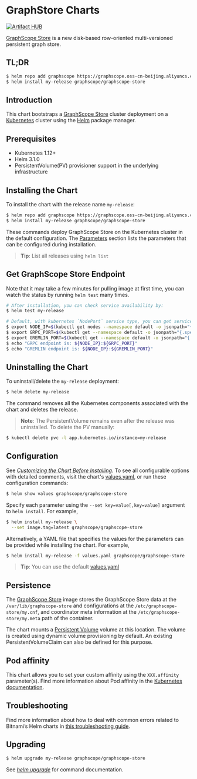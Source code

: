 GraphStore Charts
=================

[![Artifact HUB](https://img.shields.io/endpoint?url=https://artifacthub.io/badge/repository/graphscope)](https://artifacthub.io/packages/helm/graphscope/graphscope-store)

[GraphScope Store](https://github.com/alibaba/GraphScope/tree/main/interactive_engine/src/v2/src/main) is a new disk-based row-oriented multi-versioned persistent graph store.


## TL;DR

```bash
$ helm repo add graphscope https://graphscope.oss-cn-beijing.aliyuncs.com/charts/
$ helm install my-release graphscope/graphscope-store
```

## Introduction

This chart bootstraps a [GraphScope Store](https://github.com/alibaba/GraphScope/tree/main/interactive_engine/src/v2/src/main) cluster deployment on a [Kubernetes](http://kubernetes.io) cluster using the [Helm](https://helm.sh) package manager.

## Prerequisites

- Kubernetes 1.12+
- Helm 3.1.0
- PersistentVolume(PV) provisioner support in the underlying infrastructure

## Installing the Chart

To install the chart with the release name `my-release`:

```bash
$ helm repo add graphscope https://graphscope.oss-cn-beijing.aliyuncs.com/store/charts/
$ helm install my-release graphscope/graphscope-store
```

These commands deploy GraphScope Store on the Kubernetes cluster in the default configuration. The [Parameters](#parameters) section lists the parameters that can be configured during installation.

> **Tip**: List all releases using `helm list`

## Get GraphScope Store Endpoint

Note that it may take a few minutes for pulling image at first time, you can watch the status by running `helm test` many times.

```bash
# After installation, you can check service availability by:
$ helm test my-release

# Default, with kubernetes `NodePort` service type, you can get service endpoint by:
$ export NODE_IP=$(kubectl get nodes --namespace default -o jsonpath="{.items[0].status.addresses[0].address}")
$ export GRPC_PORT=$(kubectl get --namespace default -o jsonpath="{.spec.ports[0].nodePort}" services my-release-graphscope-store-frontend)
$ export GREMLIN_PORT=$(kubectl get --namespace default -o jsonpath="{.spec.ports[1].nodePort}" services my-release-graphscope-store-frontend)
$ echo "GRPC endpoint is: ${NODE_IP}:${GRPC_PORT}"
$ echo "GREMLIN endpoint is: ${NODE_IP}:${GREMLIN_PORT}"
```

## Uninstalling the Chart

To uninstall/delete the `my-release` deployment:

```bash
$ helm delete my-release
```

The command removes all the Kubernetes components associated with the chart and deletes the release.

> **Note**: The PersistentVolume remains even after the release was uninstalled. To delete the PV manually:

```bash
$ kubectl delete pvc -l app.kubernetes.io/instance=my-release
```


## Configuration

See [*Customizing the Chart Before Installing*](https://helm.sh/docs/intro/using_helm/#customizing-the-chart-before-installing). To see all configurable options with detailed comments, visit the chart's [values.yaml](https://github.com/alibaba/GraphScope/blob/main/charts/graphscope-store/values.yaml), or run these configuration commands:

```bash
$ helm show values graphscope/graphscope-store
```

Specify each parameter using the `--set key=value[,key=value]` argument to `helm install`. For example,

```bash
$ helm install my-release \
  --set image.tag=latest graphscope/graphscope-store
```


Alternatively, a YAML file that specifies the values for the parameters can be provided while installing the chart. For example,

```bash
$ helm install my-release -f values.yaml graphscope/graphscope-store
```

> **Tip**: You can use the default [values.yaml](values.yaml)


## Persistence

The [GraphScope Store](https://github.com/alibaba/GraphScope/tree/main/interactive_engine/src/v2/src/main) image stores the GraphScope Store data at the `/var/lib/graphscope-store` and configurations at the `/etc/graphscope-store/my.cnf`, and coordinator meta information at the `/etc/graphscope-store/my.meta` path of the container.

The chart mounts a [Persistent Volume](https://kubernetes.io/docs/user-guide/persistent-volumes/) volume at this location. The volume is created using dynamic volume provisioning by default. An existing PersistentVolumeClaim can also be defined for this purpose.


## Pod affinity

This chart allows you to set your custom affinity using the `XXX.affinity` parameter(s). Find more information about Pod affinity in the [Kubernetes documentation](https://kubernetes.io/docs/concepts/configuration/assign-pod-node/#affinity-and-anti-affinity).


## Troubleshooting

Find more information about how to deal with common errors related to Bitnami’s Helm charts in [this troubleshooting guide](https://docs.bitnami.com/general/how-to/troubleshoot-helm-chart-issues).


## Upgrading

```bash
$ helm upgrade my-release graphscope/graphscope-store
```
See [*helm upgrade*](https://helm.sh/docs/helm/helm_upgrade/) for command documentation.